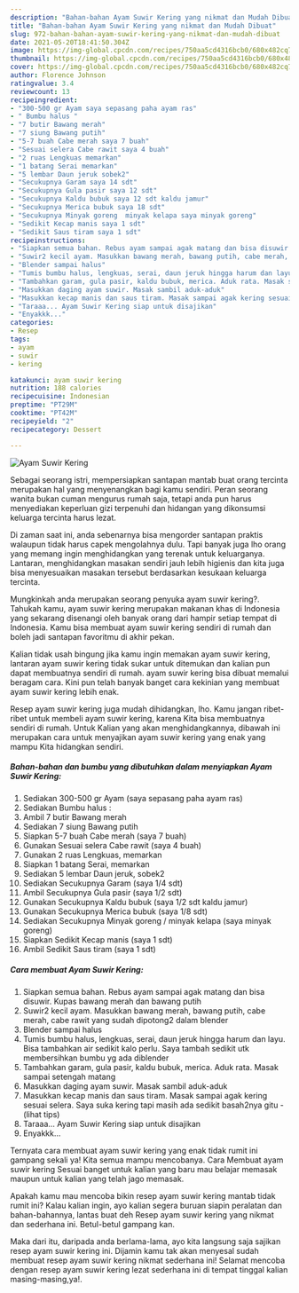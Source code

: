 ```yaml
---
description: "Bahan-bahan Ayam Suwir Kering yang nikmat dan Mudah Dibuat"
title: "Bahan-bahan Ayam Suwir Kering yang nikmat dan Mudah Dibuat"
slug: 972-bahan-bahan-ayam-suwir-kering-yang-nikmat-dan-mudah-dibuat
date: 2021-05-20T18:41:50.304Z
image: https://img-global.cpcdn.com/recipes/750aa5cd4316bcb0/680x482cq70/ayam-suwir-kering-foto-resep-utama.jpg
thumbnail: https://img-global.cpcdn.com/recipes/750aa5cd4316bcb0/680x482cq70/ayam-suwir-kering-foto-resep-utama.jpg
cover: https://img-global.cpcdn.com/recipes/750aa5cd4316bcb0/680x482cq70/ayam-suwir-kering-foto-resep-utama.jpg
author: Florence Johnson
ratingvalue: 3.4
reviewcount: 13
recipeingredient:
- "300-500 gr Ayam saya sepasang paha ayam ras"
- " Bumbu halus "
- "7 butir Bawang merah"
- "7 siung Bawang putih"
- "5-7 buah Cabe merah saya 7 buah"
- "Sesuai selera Cabe rawit saya 4 buah"
- "2 ruas Lengkuas memarkan"
- "1 batang Serai memarkan"
- "5 lembar Daun jeruk sobek2"
- "Secukupnya Garam saya 14 sdt"
- "Secukupnya Gula pasir saya 12 sdt"
- "Secukupnya Kaldu bubuk saya 12 sdt kaldu jamur"
- "Secukupnya Merica bubuk saya 18 sdt"
- "Secukupnya Minyak goreng  minyak kelapa saya minyak goreng"
- "Sedikit Kecap manis saya 1 sdt"
- "Sedikit Saus tiram saya 1 sdt"
recipeinstructions:
- "Siapkan semua bahan. Rebus ayam sampai agak matang dan bisa disuwir. Kupas bawang merah dan bawang putih"
- "Suwir2 kecil ayam. Masukkan bawang merah, bawang putih, cabe merah, cabe rawit yang sudah dipotong2 dalam blender"
- "Blender sampai halus"
- "Tumis bumbu halus, lengkuas, serai, daun jeruk hingga harum dan layu. Bisa tambahkan air sedikit kalo perlu. Saya tambah sedikit utk membersihkan bumbu yg ada diblender"
- "Tambahkan garam, gula pasir, kaldu bubuk, merica. Aduk rata. Masak sampai setengah matang"
- "Masukkan daging ayam suwir. Masak sambil aduk-aduk"
- "Masukkan kecap manis dan saus tiram. Masak sampai agak kering sesuai selera. Saya suka kering tapi masih ada sedikit basah2nya gitu           (lihat tips)"
- "Taraaa... Ayam Suwir Kering siap untuk disajikan"
- "Enyakkk..."
categories:
- Resep
tags:
- ayam
- suwir
- kering

katakunci: ayam suwir kering 
nutrition: 188 calories
recipecuisine: Indonesian
preptime: "PT29M"
cooktime: "PT42M"
recipeyield: "2"
recipecategory: Dessert

---
```



![Ayam Suwir Kering](https://img-global.cpcdn.com/recipes/750aa5cd4316bcb0/680x482cq70/ayam-suwir-kering-foto-resep-utama.jpg)

Sebagai seorang istri, mempersiapkan santapan mantab buat orang tercinta merupakan hal yang menyenangkan bagi kamu sendiri. Peran seorang  wanita bukan cuman mengurus rumah saja, tetapi anda pun harus menyediakan keperluan gizi terpenuhi dan hidangan yang dikonsumsi keluarga tercinta harus lezat.

Di zaman  saat ini, anda sebenarnya bisa mengorder santapan praktis walaupun tidak harus capek mengolahnya dulu. Tapi banyak juga lho orang yang memang ingin menghidangkan yang terenak untuk keluarganya. Lantaran, menghidangkan masakan sendiri jauh lebih higienis dan kita juga bisa menyesuaikan masakan tersebut berdasarkan kesukaan keluarga tercinta. 



Mungkinkah anda merupakan seorang penyuka ayam suwir kering?. Tahukah kamu, ayam suwir kering merupakan makanan khas di Indonesia yang sekarang disenangi oleh banyak orang dari hampir setiap tempat di Indonesia. Kamu bisa membuat ayam suwir kering sendiri di rumah dan boleh jadi santapan favoritmu di akhir pekan.

Kalian tidak usah bingung jika kamu ingin memakan ayam suwir kering, lantaran ayam suwir kering tidak sukar untuk ditemukan dan kalian pun dapat membuatnya sendiri di rumah. ayam suwir kering bisa dibuat memalui beragam cara. Kini pun telah banyak banget cara kekinian yang membuat ayam suwir kering lebih enak.

Resep ayam suwir kering juga mudah dihidangkan, lho. Kamu jangan ribet-ribet untuk membeli ayam suwir kering, karena Kita bisa membuatnya sendiri di rumah. Untuk Kalian yang akan menghidangkannya, dibawah ini merupakan cara untuk menyajikan ayam suwir kering yang enak yang mampu Kita hidangkan sendiri.

<!--inarticleads1-->

##### Bahan-bahan dan bumbu yang dibutuhkan dalam menyiapkan Ayam Suwir Kering:

1. Sediakan 300-500 gr Ayam (saya sepasang paha ayam ras)
1. Sediakan  Bumbu halus :
1. Ambil 7 butir Bawang merah
1. Sediakan 7 siung Bawang putih
1. Siapkan 5-7 buah Cabe merah (saya 7 buah)
1. Gunakan Sesuai selera Cabe rawit (saya 4 buah)
1. Gunakan 2 ruas Lengkuas, memarkan
1. Siapkan 1 batang Serai, memarkan
1. Sediakan 5 lembar Daun jeruk, sobek2
1. Sediakan Secukupnya Garam (saya 1/4 sdt)
1. Ambil Secukupnya Gula pasir (saya 1/2 sdt)
1. Gunakan Secukupnya Kaldu bubuk (saya 1/2 sdt kaldu jamur)
1. Gunakan Secukupnya Merica bubuk (saya 1/8 sdt)
1. Sediakan Secukupnya Minyak goreng / minyak kelapa (saya minyak goreng)
1. Siapkan Sedikit Kecap manis (saya 1 sdt)
1. Ambil Sedikit Saus tiram (saya 1 sdt)




<!--inarticleads2-->

##### Cara membuat Ayam Suwir Kering:

1. Siapkan semua bahan. Rebus ayam sampai agak matang dan bisa disuwir. Kupas bawang merah dan bawang putih
1. Suwir2 kecil ayam. Masukkan bawang merah, bawang putih, cabe merah, cabe rawit yang sudah dipotong2 dalam blender
1. Blender sampai halus
1. Tumis bumbu halus, lengkuas, serai, daun jeruk hingga harum dan layu. Bisa tambahkan air sedikit kalo perlu. Saya tambah sedikit utk membersihkan bumbu yg ada diblender
1. Tambahkan garam, gula pasir, kaldu bubuk, merica. Aduk rata. Masak sampai setengah matang
1. Masukkan daging ayam suwir. Masak sambil aduk-aduk
1. Masukkan kecap manis dan saus tiram. Masak sampai agak kering sesuai selera. Saya suka kering tapi masih ada sedikit basah2nya gitu -           (lihat tips)
1. Taraaa... Ayam Suwir Kering siap untuk disajikan
1. Enyakkk...




Ternyata cara membuat ayam suwir kering yang enak tidak rumit ini gampang sekali ya! Kita semua mampu mencobanya. Cara Membuat ayam suwir kering Sesuai banget untuk kalian yang baru mau belajar memasak maupun untuk kalian yang telah jago memasak.

Apakah kamu mau mencoba bikin resep ayam suwir kering mantab tidak rumit ini? Kalau kalian ingin, ayo kalian segera buruan siapin peralatan dan bahan-bahannya, lantas buat deh Resep ayam suwir kering yang nikmat dan sederhana ini. Betul-betul gampang kan. 

Maka dari itu, daripada anda berlama-lama, ayo kita langsung saja sajikan resep ayam suwir kering ini. Dijamin kamu tak akan menyesal sudah membuat resep ayam suwir kering nikmat sederhana ini! Selamat mencoba dengan resep ayam suwir kering lezat sederhana ini di tempat tinggal kalian masing-masing,ya!.

